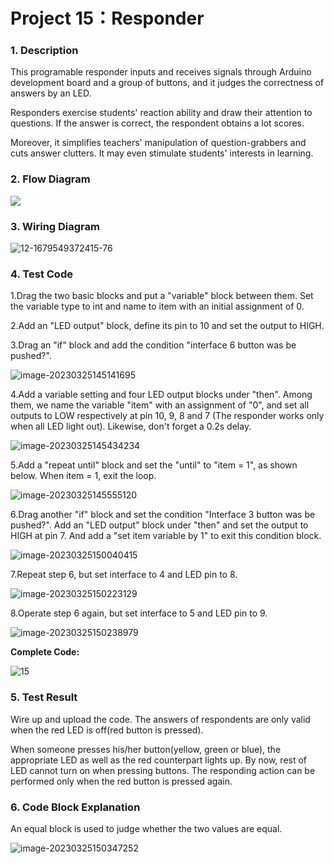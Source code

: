# **Project 15：Responder**

### **1. Description**
This programable responder inputs and receives signals through Arduino development board and a group of buttons, and it judges the correctness of answers by an LED.

Responders exercise students' reaction ability and draw their attention to questions. If the answer is correct, the respondent obtains a lot scores. 

Moreover, it simplifies teachers' manipulation of question-grabbers and cuts answer clutters. It may even stimulate students' interests in learning. 

### **2. Flow Diagram**

![](./media/1679464174206-17.png)

### **3. Wiring Diagram**

![12-1679549372415-76](./media/12-1679549372415-76.jpg)

### **4. Test Code**

1.Drag the two basic blocks and put a "variable" block between them. Set the variable type to int and name to item with an initial assignment of 0.

2.Add an "LED output" block, define its pin to 10 and set the output to HIGH.

3.Drag an "if" block and add the condition "interface 6 button was be pushed?".

![image-20230325145141695](./media/image-20230325145141695.png)

4.Add a variable setting and four LED output blocks under "then". Among them, we name the variable "item" with an assignment of "0", and set all outputs to LOW respectively at pin 10, 9, 8 and 7 (The responder works only when all LED light out). Likewise, don't forget a 0.2s delay. 

![image-20230325145434234](./media/image-20230325145434234.png)

5.Add a "repeat until" block and set the "until" to "item = 1", as shown below. When item = 1, exit the loop. 

![image-20230325145555120](./media/image-20230325145555120.png)

6.Drag another "if" block and set the condition "Interface 3 button was be pushed?". Add an "LED output" block under "then" and set the output to HIGH at pin 7. And add a "set item variable by 1" to exit this condition block. 

![image-20230325150040415](./media/image-20230325150040415.png)

7.Repeat step 6, but set interface to 4 and LED pin to 8. 

![image-20230325150223129](./media/image-20230325150223129.png)

8.Operate step 6 again, but set interface to 5 and LED pin to 9. 

![image-20230325150238979](./media/image-20230325150238979.png)

**Complete Code:**

![15](media/15.png)

### **5. Test Result**

Wire up and upload the code. The answers of respondents are only valid when the red LED is off(red button is pressed). 

When someone presses his/her button(yellow, green or blue), the appropriate LED as well as the red counterpart lights up. By now, rest of LED cannot turn on when pressing buttons. The responding action can be performed only when the red button is pressed again.

### **6. Code Block Explanation**

An equal block is used to judge whether the two values are equal. 

![image-20230325150347252](./media/image-20230325150347252.png)



